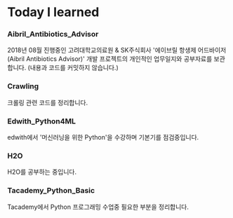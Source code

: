 # Today I learned

### Aibril_Antibiotics_Advisor
2018년 08월 진행중인 고려대학교의료원 & SK주식회사 '에이브릴 항생제 어드바이저(Aibril Antibiotics Advisor)' 개발 프로젝트의 개인적인 업무일지와 공부자료를 보관합니다. (내용과 코드를 커밋하지 않습니다.)

### Crawling
크롤링 관련 코드를 정리합니다.

### Edwith_Python4ML
edwith에서 '머신러닝을 위한 Python'을 수강하며 기본기를 점검중입니다.

### H2O
H2O를 공부하는 중입니다.

### Tacademy_Python_Basic
Tacademy에서 Python 프로그래밍 수업중 필요한 부분을 정리합니다.
